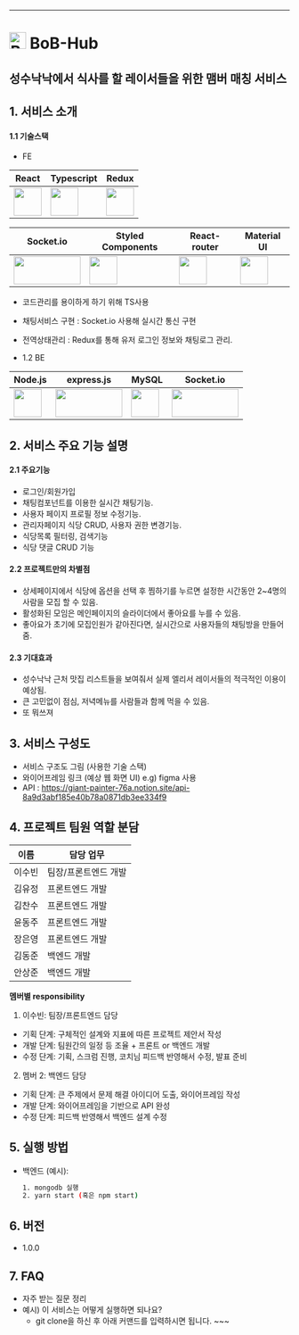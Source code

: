 <hr />

#  <img src="/uploads/887fa19993e6f96cf7cdfe5ab4ffb700/BoBHuB_logo.png" alt="BoBhub_logo" widht="30" height="30"> BoB-Hub

## 성수낙낙에서 식사를 할 레이서들을 위한 맴버 매칭 서비스

## 1. 서비스 소개
#### 1.1 기술스택
- FE

| React | Typescript | Redux
|---- | ---- | ---- |
| <img src="/uploads/d5d263f104e52410a439dfc2a2e4f6fb/다운로드.png" width="50" height="50"> | <img src="/uploads/9f323b1303c0bc4e747a31a395a094fa/Typescript_logo_2020.svg.png" width="50" height="50">| <img src="/uploads/1c2e54af5d362296e4944b120387c114/redux-logo.png" width="50" height="50"> | 

| Socket.io | Styled Components | React-router | Material UI 
| ---- | ---- | ----| ---- | 
| <img src="/uploads/36d63903265a4b13715b6935d090110a/image_4_.png" width="120" height="50">  | <img src="/uploads/169bc288781726dd3bcb504ed4c8dc6d/styled-components-1.svg" width="50" height="50">  | <img src="/uploads/705a179ed09f10c14e60372db36f1cd5/twitterimage.jpg" width="50" height="50">  | <img src="/uploads/e87545bc13927b9f3c52ad220c033cec/logo_raw.svg" width="50" height="50"> |

- 코드관리를 용이하게 하기 위해 TS사용
- 채팅서비스 구현 : Socket.io 사용해 실시간 통신 구현
- 전역상태관리 : Redux를 통해 유저 로그인 정보와 채팅로그 관리.

- 1.2 BE

| Node.js | express.js | MySQL | Socket.io
|---- | ---- | ---- | ---- |
| <img src="/uploads/627758d2a672de3e205d4ccb24bf891a/Node.js.png" width="50" height="50">| <img src="/uploads/32e5943a9b89f59faadef8063a2f3d2c/1_XP-mZOrIqX7OsFInN2ngRQ.webp" width="120" height="50">  | <img src="/uploads/1f928bfea52f0e5a6b7c7b81bbdeb217/MySQL-Logo.wine.svg" width="50" height="50">  | <img src="/uploads/36d63903265a4b13715b6935d090110a/image_4_.png" width="120" height="50">


## 2. 서비스 주요 기능 설명

#### 2.1 주요기능

  - 로그인/회원가입
  - 채팅컴포넌트를 이용한 실시간 채팅기능.
  - 사용자 페이지 프로필 정보 수정기능.
  - 관리자페이지 식당 CRUD, 사용자 권한 변경기능.
  - 식당목록 필터링, 검색기능
  - 식당 댓글 CRUD 기능

#### 2.2 프로젝트만의 차별점

  - 상세페이지에서 식당에 옵션을 선택 후 찜하기를 누르면 설정한 시간동안 2~4명의 사람을 모집 할 수 있음.
  - 활성화된 모임은 메인페이지의 슬라이더에서 좋아요를 누를 수 있음.
  - 좋아요가 초기에 모집인원가 같아진다면, 실시간으로 사용자들의 채팅방을 만들어줌. 

#### 2.3 기대효과
  
  - 성수낙낙 근처 맛집 리스트들을 보여줘서 실제 엘리서 레이서들의 적극적인 이용이 예상됨.
  - 큰 고민없이 점심, 저녁메뉴를 사람들과 함께 먹을 수 있음.
  - 또 뭐쓰져


## 3. 서비스 구성도
  - 서비스 구조도 그림 (사용한 기술 스택)
  - 와이어프레임 링크 (예상 웹 화면 UI) e.g) figma 사용
  - API : https://giant-painter-76a.notion.site/api-8a9d3abf185e40b78a0871db3ee334f9

## 4. 프로젝트 팀원 역할 분담
| 이름 | 담당 업무 |
| ------ | ------ |
| 이수빈 | 팀장/프론트엔드 개발 |
| 김유정 | 프론트엔드 개발 |
| 김찬수 | 프론트엔드 개발 |
| 윤동주 | 프론트엔드 개발 |
| 장은영 | 프론트엔드 개발 |
| 김동준 | 백엔드 개발 |
| 안상준 | 백엔드 개발 |

**멤버별 responsibility**

1. 이수빈: 팀장/프론트엔드 담당

- 기획 단계: 구체적인 설계와 지표에 따른 프로젝트 제안서 작성
- 개발 단계: 팀원간의 일정 등 조율 + 프론트 or 백엔드 개발
- 수정 단계: 기획, 스크럼 진행, 코치님 피드백 반영해서 수정, 발표 준비

2. 멤버 2: 백엔드 담당

- 기획 단계: 큰 주제에서 문제 해결 아이디어 도출, 와이어프레임 작성
- 개발 단계: 와이어프레임을 기반으로 API 완성
- 수정 단계: 피드백 반영해서 백엔드 설계 수정

## 5. 실행 방법
- 백엔드 (예시):
  ```bash
  1. mongodb 실행
  2. yarn start (혹은 npm start)
  ```

## 6. 버전
  - 1.0.0

## 7. FAQ
  - 자주 받는 질문 정리
  - 예시) 이 서비스는 어떻게 실행하면 되나요?
    - git clone을 하신 후 아래 커맨드를 입력하시면 됩니다. ~~~
